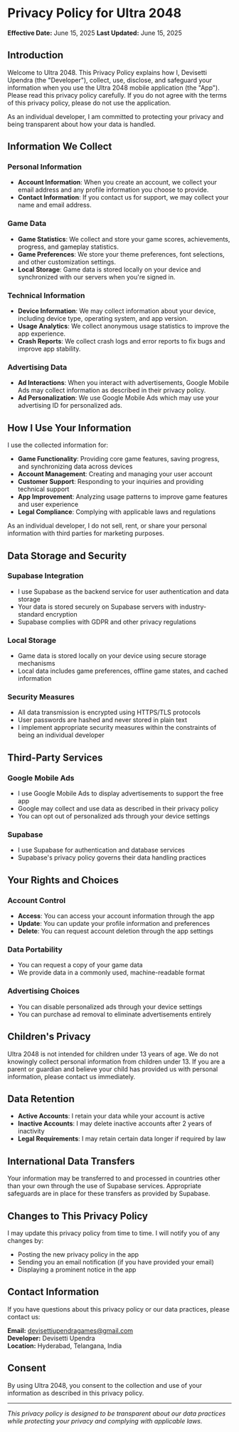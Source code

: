 # Privacy Policy for Ultra 2048

**Effective Date:** June 15, 2025
**Last Updated:** June 15, 2025

## Introduction

Welcome to Ultra 2048. This Privacy Policy explains how I, Devisetti Upendra (the "Developer"), collect, use, disclose, and safeguard your information when you use the Ultra 2048 mobile application (the "App"). Please read this privacy policy carefully. If you do not agree with the terms of this privacy policy, please do not use the application.

As an individual developer, I am committed to protecting your privacy and being transparent about how your data is handled.

## Information We Collect

### Personal Information
- **Account Information**: When you create an account, we collect your email address and any profile information you choose to provide.
- **Contact Information**: If you contact us for support, we may collect your name and email address.

### Game Data
- **Game Statistics**: We collect and store your game scores, achievements, progress, and gameplay statistics.
- **Game Preferences**: We store your theme preferences, font selections, and other customization settings.
- **Local Storage**: Game data is stored locally on your device and synchronized with our servers when you're signed in.

### Technical Information
- **Device Information**: We may collect information about your device, including device type, operating system, and app version.
- **Usage Analytics**: We collect anonymous usage statistics to improve the app experience.
- **Crash Reports**: We collect crash logs and error reports to fix bugs and improve app stability.

### Advertising Data
- **Ad Interactions**: When you interact with advertisements, Google Mobile Ads may collect information as described in their privacy policy.
- **Ad Personalization**: We use Google Mobile Ads which may use your advertising ID for personalized ads.

## How I Use Your Information

I use the collected information for:
- **Game Functionality**: Providing core game features, saving progress, and synchronizing data across devices
- **Account Management**: Creating and managing your user account
- **Customer Support**: Responding to your inquiries and providing technical support
- **App Improvement**: Analyzing usage patterns to improve game features and user experience
- **Legal Compliance**: Complying with applicable laws and regulations

As an individual developer, I do not sell, rent, or share your personal information with third parties for marketing purposes.

## Data Storage and Security

### Supabase Integration
- I use Supabase as the backend service for user authentication and data storage
- Your data is stored securely on Supabase servers with industry-standard encryption
- Supabase complies with GDPR and other privacy regulations

### Local Storage
- Game data is stored locally on your device using secure storage mechanisms
- Local data includes game preferences, offline game states, and cached information

### Security Measures
- All data transmission is encrypted using HTTPS/TLS protocols
- User passwords are hashed and never stored in plain text
- I implement appropriate security measures within the constraints of being an individual developer

## Third-Party Services

### Google Mobile Ads
- I use Google Mobile Ads to display advertisements to support the free app
- Google may collect and use data as described in their privacy policy
- You can opt out of personalized ads through your device settings

### Supabase
- I use Supabase for authentication and database services
- Supabase's privacy policy governs their data handling practices

## Your Rights and Choices

### Account Control
- **Access**: You can access your account information through the app
- **Update**: You can update your profile information and preferences
- **Delete**: You can request account deletion through the app settings

### Data Portability
- You can request a copy of your game data
- We provide data in a commonly used, machine-readable format

### Advertising Choices
- You can disable personalized ads through your device settings
- You can purchase ad removal to eliminate advertisements entirely

## Children's Privacy

Ultra 2048 is not intended for children under 13 years of age. We do not knowingly collect personal information from children under 13. If you are a parent or guardian and believe your child has provided us with personal information, please contact us immediately.

## Data Retention

- **Active Accounts**: I retain your data while your account is active
- **Inactive Accounts**: I may delete inactive accounts after 2 years of inactivity
- **Legal Requirements**: I may retain certain data longer if required by law

## International Data Transfers

Your information may be transferred to and processed in countries other than your own through the use of Supabase services. Appropriate safeguards are in place for these transfers as provided by Supabase.

## Changes to This Privacy Policy

I may update this privacy policy from time to time. I will notify you of any changes by:
- Posting the new privacy policy in the app
- Sending you an email notification (if you have provided your email)
- Displaying a prominent notice in the app

## Contact Information

If you have questions about this privacy policy or our data practices, please contact us:

**Email:** devisettiupendragames@gmail.com  
**Developer:** Devisetti Upendra  
**Location:** Hyderabad, Telangana, India

## Consent

By using Ultra 2048, you consent to the collection and use of your information as described in this privacy policy.

---

*This privacy policy is designed to be transparent about our data practices while protecting your privacy and complying with applicable laws.*
